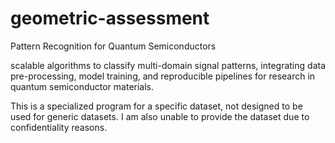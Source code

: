 # geometric-assessment
Pattern Recognition for Quantum Semiconductors

scalable algorithms to classify multi-domain signal patterns, integrating data pre-processing, model training, and reproducible pipelines for research in quantum semiconductor materials.

This is a specialized program for a specific dataset, not designed to be used for generic datasets. I am also unable to provide the dataset due to confidentiality reasons. 
